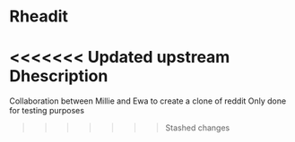 # Rheadit
<<<<<<< Updated upstream
Dhescription
=======
Collaboration between Millie and Ewa to create a clone of reddit
Only done for testing purposes
>>>>>>> Stashed changes
